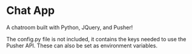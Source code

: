 # Chat App

A chatroom built with Python, JQuery, and Pusher!

The config.py file is not included, it contains the keys needed to use the Pusher API. These can also be set as environment variables.